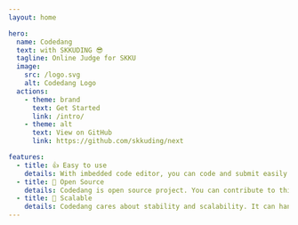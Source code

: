 ```yaml
---
layout: home

hero:
  name: Codedang
  text: with SKKUDING 😎
  tagline: Online Judge for SKKU
  image:
    src: /logo.svg
    alt: Codedang Logo
  actions:
    - theme: brand
      text: Get Started
      link: /intro/
    - theme: alt
      text: View on GitHub
      link: https://github.com/skkuding/next

features:
  - title: 👍 Easy to use
    details: With imbedded code editor, you can code and submit easily.
  - title: 🌈 Open Source
    details: Codedang is open source project. You can contribute to this project freely!
  - title: 🚦 Scalable
    details: Codedang cares about stability and scalability. It can handle many users at the same time.
---
```

